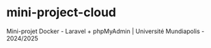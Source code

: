 # mini-project-cloud
Mini-projet Docker - Laravel + phpMyAdmin | Université Mundiapolis - 2024/2025
